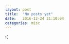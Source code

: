 ```yaml
---
layout: post
title:  "No posts yet"
date:   2016-12-24 21:10:04
categories: misc
---
```


:(
<!--more-->

